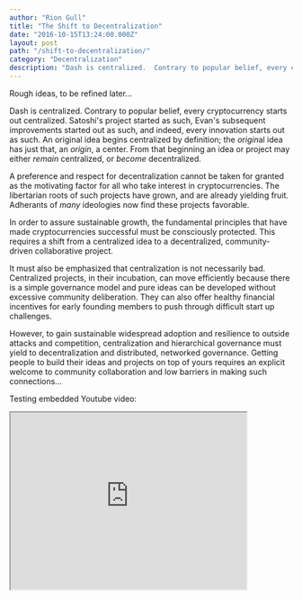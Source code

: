 ```yaml
---
author: "Rion Gull"
title: "The Shift to Decentralization"
date: "2016-10-15T13:24:00.000Z"
layout: post
path: "/shift-to-decentralization/"
category: "Decentralization"
description: "Dash is centralized.  Contrary to popular belief, every cryptocurrency starts out centralized.  Satoshi's project started as such, Evan's subsequent improvements started out as such, and indeed, every innovation starts out as such."
---
```


Rough ideas, to be refined later...

Dash is centralized.  Contrary to popular belief, every cryptocurrency starts out centralized.  Satoshi's project started as such, Evan's subsequent improvements started out as such, and indeed, every innovation starts out as such.  An original idea begins centralized by definition; the *origin*al idea has just that, an *origin*, a center.  From that beginning an idea or project may either *remain* centralized, or *become* decentralized.  

A preference and respect for decentralization cannot be taken for granted as the motivating factor for all who take interest in cryptocurrencies.  The libertarian roots of such projects have grown, and are already yielding fruit. Adherants of *many* ideologies now find these projects favorable.  

In order to assure sustainable growth, the fundamental principles that have made cryptocurrencies successful must be consciously protected.  This requires a shift from a centralized idea to a decentralized, community-driven collaborative project.  

It must also be emphasized that centralization is not necessarily bad.  Centralized projects, in their incubation, can move efficiently because there is a simple governance model and pure ideas can be developed without excessive community deliberation.  They can also offer healthy financial incentives for early founding members to push through difficult start up challenges.

However, to gain sustainable widespread adoption and resilience to outside attacks and competition, centralization and hierarchical governance must yield to decentralization and distributed, networked governance.  Getting people to build their ideas and projects on top of yours requires an explicit welcome to community collaboration and low barriers in making such connections...

Testing embedded Youtube video:

<iframe width="420" height="315" src="https://www.youtube.com/embed/4y4c-yuLW_8"></iframe>
